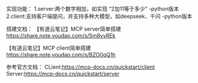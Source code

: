 实现功能：
1.server:两个数字相加，如实现 “2加11等于多少”   -python版本
2.client:支持客户端提问，并支持多种大模型，如deepseek、千问   -python版本



搭建文档：
【有道云笔记】MCP server简单搭建
https://share.note.youdao.com/s/5m8yvREk

【有道云笔记】MCP client简单搭建
https://share.note.youdao.com/s/BZO0qQ1h


参考官方文档：
CLient:https://mcp-docs.cn/quickstart/client
Server:https://mcp-docs.cn/quickstart/server
